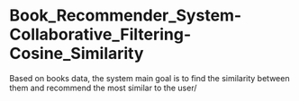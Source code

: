 # Book_Recommender_System-Collaborative_Filtering-Cosine_Similarity
Based on books data, the system main goal is to find the similarity between them and recommend the most similar to the user/
